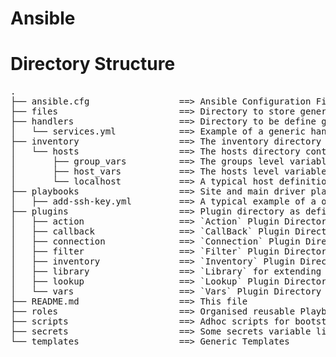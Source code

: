 Ansible
=======


Directory Structure
===================
<pre>
.
├── ansible.cfg                 ==> Ansible Configuration File
├── files                       ==> Directory to store generic/adhoc files
├── handlers                    ==> Directory to be define generic/adhoc handler
│   └── services.yml            ==> Example of a generic handler
├── inventory                   ==> The inventory directory as defined in `ansible.cfg`
│   └── hosts                   ==> The hosts directory containing the hosts definition
│       ├── group_vars          ==> The groups level variable directory
│       ├── host_vars           ==> The hosts level variable directory
│       └── localhost           ==> A typical host definition 
├── playbooks                   ==> Site and main driver playbooks
│   ├── add-ssh-key.yml         ==> A typical example of a one-time/adhoc playbook
├── plugins                     ==> Plugin directory as defined in `ansible.cfg`
│   ├── action                  ==> `Action` Plugin Directory
│   ├── callback                ==> `CallBack` Plugin Directory
│   ├── connection              ==> `Connection` Plugin Directory
│   ├── filter                  ==> `Filter` Plugin Directory
│   ├── inventory               ==> `Inventory` Plugin Directory [not supported by core Ansible]
│   ├── library                 ==> `Library` for extending Ansible Module Capability
│   ├── lookup                  ==> `Lookup` Plugin Directory
│   └── vars                    ==> `Vars` Plugin Directory
├── README.md                   ==> This file
├── roles                       ==> Organised reusable Playbooks
├── scripts                     ==> Adhoc scripts for bootstrapping, etc. May not be connected to Ansible
├── secrets                     ==> Some secrets variable like pems
└── templates                   ==> Generic Templates
</pre>
